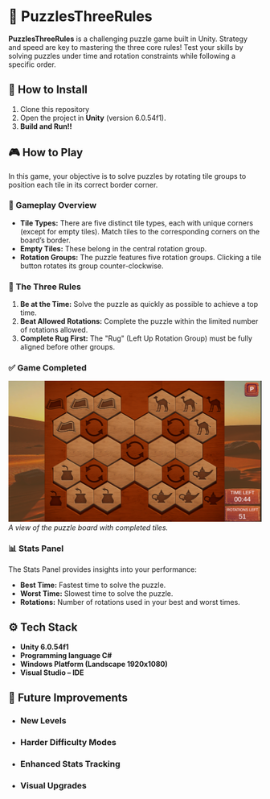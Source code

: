 # 🧩 PuzzlesThreeRules

**PuzzlesThreeRules** is a challenging puzzle game built in Unity. Strategy and speed are key to mastering the three core rules! Test your skills by solving puzzles under time and rotation constraints while following a specific order.

## 🚀 How to Install

1. Clone this repository
2. Open the project in **Unity** (version 6.0.54f1).
3. **Build and Run!!**

## 🎮 How to Play

In this game, your objective is to solve puzzles by rotating tile groups to position each tile in its correct border corner.   

### 🧩 Gameplay Overview

- **Tile Types:** There are five distinct tile types, each with unique corners (except for empty tiles). Match tiles to the corresponding corners on the board’s border.
- **Empty Tiles:** These belong in the central rotation group.
- **Rotation Groups:** The puzzle features five rotation groups. Clicking a tile button rotates its group counter-clockwise.

### 📜 The Three Rules
1. **Be at the Time:** Solve the puzzle as quickly as possible to achieve a top time.
2. **Beat Allowed Rotations:** Complete the puzzle within the limited number of rotations allowed.
3. **Complete Rug First:** The "Rug" (Left Up Rotation Group) must be fully aligned before other groups.

### ✅ Game Completed
![Gameplay Screenshot](Screenshots/GameCompleted.png)
*A view of the puzzle board with completed tiles.*

### 📊 Stats Panel

The Stats Panel provides insights into your performance:
- **Best Time:** Fastest time to solve the puzzle.
- **Worst Time:** Slowest time to solve the puzzle.
- **Rotations:** Number of rotations used in your best and worst times.

## ⚙️ Tech Stack

- **Unity 6.0.54f1**
- **Programming language C#**
- **Windows Platform (Landscape 1920x1080)**
- **Visual Studio – IDE**

## 🌟 Future Improvements

  - ### New Levels
  - ### Harder Difficulty Modes
  - ### Enhanced Stats Tracking
  - ### Visual Upgrades
